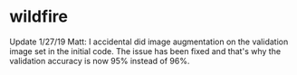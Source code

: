 # wildfire
Update 1/27/19 Matt:
I accidental did image augmentation on the validation image set in the initial code. The issue has been fixed and that's why the validation accuracy is now 95% instead of 96%.
